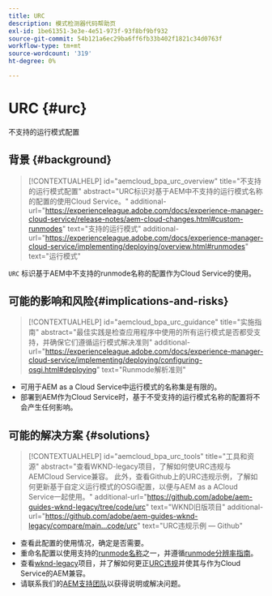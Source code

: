 ```yaml
---
title: URC
description: 模式检测器代码帮助页
exl-id: 1be61351-3e3e-4e51-973f-93f8bf9bf932
source-git-commit: 54b121a6ec29ba6ff6fb33b402f1821c34d0763f
workflow-type: tm+mt
source-wordcount: '319'
ht-degree: 0%

---
```


# URC {#urc}

不支持的运行模式配置

## 背景 {#background}

>[!CONTEXTUALHELP]
>id="aemcloud_bpa_urc_overview"
>title="不支持的运行模式配置"
>abstract="URC标识对基于AEM中不支持的运行模式名称的配置的使用Cloud Service。"
>additional-url="https://experienceleague.adobe.com/docs/experience-manager-cloud-service/release-notes/aem-cloud-changes.html#custom-runmodes" text="支持的运行模式"
>additional-url="https://experienceleague.adobe.com/docs/experience-manager-cloud-service/implementing/deploying/overview.html#runmodes" text="运行模式"

`URC` 标识基于AEM中不支持的runmode名称的配置作为Cloud Service的使用。

## 可能的影响和风险{#implications-and-risks}

>[!CONTEXTUALHELP]
>id="aemcloud_bpa_urc_guidance"
>title="实施指南"
>abstract="最佳实践是检查应用程序中使用的所有运行模式是否都受支持，并确保它们遵循运行模式解决准则"
>additional-url="https://experienceleague.adobe.com/docs/experience-manager-cloud-service/implementing/deploying/configuring-osgi.html#deploying" text="Runmode解析准则"

* 可用于AEM as a Cloud Service中运行模式的名称集是有限的。
* 部署到AEM作为Cloud Service时，基于不受支持的运行模式名称的配置将不会产生任何影响。

## 可能的解决方案 {#solutions}

>[!CONTEXTUALHELP]
>id="aemcloud_bpa_urc_tools"
>title="工具和资源"
>abstract="查看WKND-legacy项目，了解如何使URC违规与AEMCloud Service兼容。 此外，查看Github上的URC违规示例，了解如何更新基于自定义运行模式的OSGi配置，以便与AEM as a ACloud Service一起使用。"
>additional-url="https://github.com/adobe/aem-guides-wknd-legacy/tree/code/urc" text="WKND旧版项目"
>additional-url="https://github.com/adobe/aem-guides-wknd-legacy/compare/main...code/urc" text="URC违规示例 — Github"

* 查看此配置的使用情况，确定是否需要。
* 重命名配置以使用支持的[runmode名称](https://experienceleague.adobe.com/docs/experience-manager-cloud-service/release-notes/aem-cloud-changes.html#custom-runmodes)之一，并遵循[runmode分辨率指南](https://experienceleague.adobe.com/docs/experience-manager-cloud-service/implementing/deploying/configuring-osgi.html#runmode-resolution)。
* 查看[wknd-legacy](https://github.com/adobe/aem-guides-wknd-legacy/tree/code/urc)项目，并了解如何更正[URC违规](https://github.com/adobe/aem-guides-wknd-legacy/compare/main...code/urc)并使其与作为Cloud Service的AEM兼容。
* 请联系我们的[AEM支持团队](https://helpx.adobe.com/enterprise/using/support-for-experience-cloud.html)以获得说明或解决问题。
